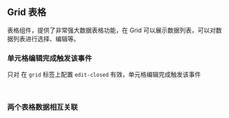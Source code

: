<div class="demo-header">
<p class="overviewicon">
  <span class="wapi-list-form"/>
</p>

## Grid 表格

<nova-uxlink widget-name="Grid"></nova-uxlink>

表格组件，提供了非常强大数据表格功能，在 Grid 可以展示数据列表，可以对数据列表进行选择、编辑等。
</div>

### 单元格编辑完成触发该事件

只对 在 `grid` 标签上配置 `edit-closed` 有效，单元格编辑完成触发该事件

<nova-demo-view link="grid/event/edit-closed-event"></nova-demo-view>

<br>

### 两个表格数据相互关联

<nova-demo-view link="grid/event/table-data-association"></nova-demo-view>

<br>
